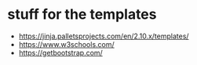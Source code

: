 # stuff for the templates


 - https://jinja.palletsprojects.com/en/2.10.x/templates/
 - https://www.w3schools.com/
 - https://getbootstrap.com/
